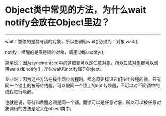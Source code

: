 # Object类中常见的方法，为什么wait notify会放在Object里边？

---

wait：暂停的是持有锁的对象，所以想调用wait\(\)必须为：对象.wait\(\);

notify：唤醒的是等待锁的对象，调用:对象.notify\(\);

简单说：因为synchronized中的这把锁可以是任意对象，所以任意对象都可以调用wait\(\)和notify\(\)；所以wait和notify属于Object。

专业说：因为这些方法在操作同步线程时，都必须要标识它们操作线程的锁，只有同一个锁上的被等待线程，可以被同一个锁上的notify唤醒，不可以对不同锁中的线程进行唤醒。

也就是说，等待和唤醒必须是同一个锁。而锁可以是任意对象，所以可以被任意对象调用的方法是定义在object类中。

  


